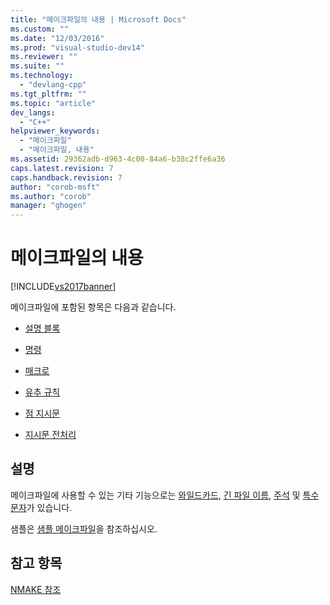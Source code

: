 ```yaml
---
title: "메이크파일의 내용 | Microsoft Docs"
ms.custom: ""
ms.date: "12/03/2016"
ms.prod: "visual-studio-dev14"
ms.reviewer: ""
ms.suite: ""
ms.technology: 
  - "devlang-cpp"
ms.tgt_pltfrm: ""
ms.topic: "article"
dev_langs: 
  - "C++"
helpviewer_keywords: 
  - "메이크파일"
  - "메이크파일, 내용"
ms.assetid: 29362adb-d963-4c00-84a6-b38c2ffe6a36
caps.latest.revision: 7
caps.handback.revision: 7
author: "corob-msft"
ms.author: "corob"
manager: "ghogen"
---
```

# 메이크파일의 내용
[!INCLUDE[vs2017banner](../assembler/inline/includes/vs2017banner.md)]

메이크파일에 포함된 항목은 다음과 같습니다.  
  
-   [설명 블록](../build/description-blocks.md)  
  
-   [명령](../build/commands-in-a-makefile.md)  
  
-   [매크로](../build/macros-and-nmake.md)  
  
-   [유추 규칙](../build/inference-rules.md)  
  
-   [점 지시문](../build/dot-directives.md)  
  
-   [지시문 전처리](../build/makefile-preprocessing.md)  
  
## 설명  
 메이크파일에 사용할 수 있는 기타 기능으로는 [와일드카드](../build/wildcards-and-nmake.md), [긴 파일 이름](../build/long-filenames-in-a-makefile.md), [주석](../build/comments-in-a-makefile.md) 및 [특수 문자](../build/special-characters-in-a-makefile.md)가 있습니다.  
  
 샘플은 [샘플 메이크파일](../build/sample-makefile.md)을 참조하십시오.  
  
## 참고 항목  
 [NMAKE 참조](../build/nmake-reference.md)
